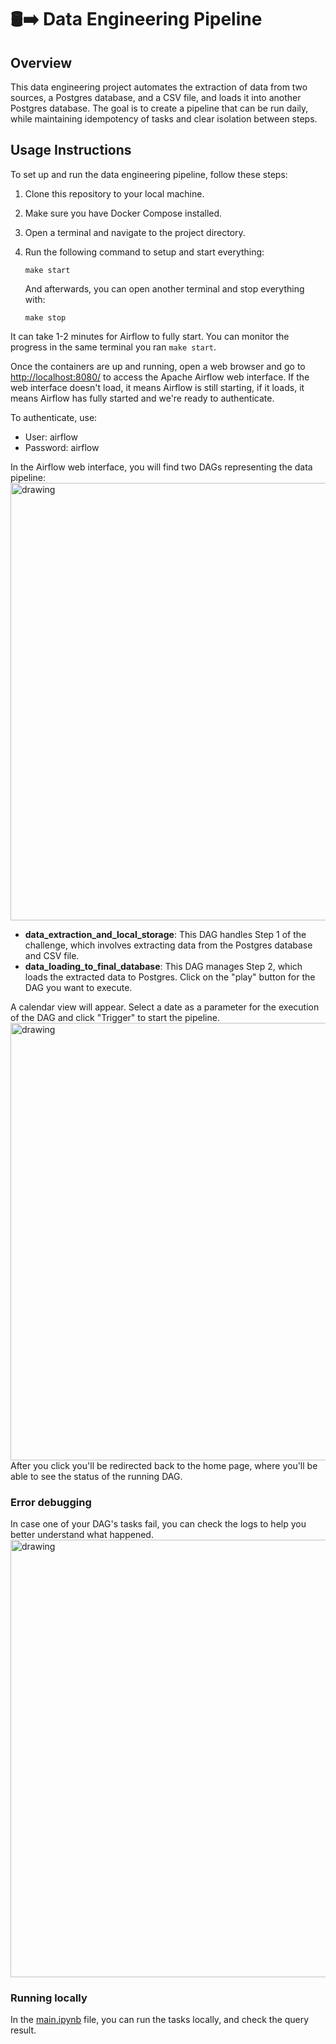 # 🛢️➡️ Data Engineering Pipeline
## Overview
This data engineering project automates the extraction of data from two sources, a Postgres database, and a CSV file, and loads it into another Postgres database. The goal is to create a pipeline that can be run daily, while maintaining idempotency of tasks and clear isolation between steps.

## Usage Instructions
To set up and run the data engineering pipeline, follow these steps:

1. Clone this repository to your local machine.
2. Make sure you have Docker Compose installed.
3. Open a terminal and navigate to the project directory.
4. Run the following command to setup and start everything:

    ```
    make start
    ```
    And afterwards, you can open another terminal and stop everything with:
    ```
    make stop
    ```

It can take 1-2 minutes for Airflow to fully start. You can monitor the progress in the same terminal you ran `make start`.

Once the containers are up and running, open a web browser and go to [http://localhost:8080/](http://localhost:8080/) to access the Apache Airflow web interface. If the web interface doesn't load, it means Airflow is still starting, if it loads, it means Airflow has fully started and we're ready to authenticate.

To authenticate, use:
- User: airflow
- Password: airflow  

In the Airflow web interface, you will find two DAGs representing the data pipeline:
<br/><img src="https://github.com/njoppi2/data-pipeline/assets/16853682/56442fe7-7f2e-41fa-af1f-8d1bcfba1233" alt="drawing" width="700"/><br/>

- **data_extraction_and_local_storage**: This DAG handles Step 1 of the challenge, which involves extracting data from the Postgres database and CSV file.
- **data_loading_to_final_database**: This DAG manages Step 2, which loads the extracted data to Postgres.
Click on the "play" button for the DAG you want to execute.

A calendar view will appear. Select a date as a parameter for the execution of the DAG and click "Trigger" to start the pipeline.
<br/><img src="https://github.com/njoppi2/data-pipeline/assets/16853682/d608b96b-5b69-43a2-97a3-5cafb799d460" alt="drawing" width="700"/><br/>
After you click you'll be redirected back to the home page, where you'll be able to see the status of the running DAG.

### Error debugging
In case one of your DAG's tasks fail, you can check the logs to help you better understand what happened.
<br/><img src="https://github.com/njoppi2/data-pipeline/assets/16853682/1c50b7c0-10d8-4630-9c81-3e2961cd81b4" alt="drawing" width="700"/><br/>

### Running locally
In the [main.ipynb](https://github.com/njoppi2/data-pipeline/blob/main/main.ipynb) file, you can run the tasks locally, and check the query result.

<!--
The project ensures that each task is idempotent, allowing you to rerun the pipeline without causing duplicates or errors.
Dependencies between steps are enforced to prevent running Step 2 without the successful completion of Step 1.
The pipeline can be configured to run for different days, including past days.
Results of the final query can be found in the query/result.csv file.
